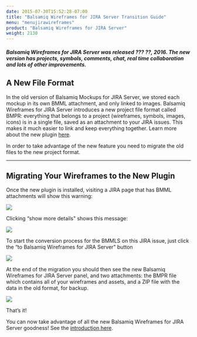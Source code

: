 ```yaml
---
date: 2015-07-30T15:52:28-07:00
title: "Balsamiq Wireframes for JIRA Server Transition Guide"
menu: "menujirawireframes"
product: "Balsamiq Wireframes for JIRA Server"
weight: 2130
---
```


##### Balsamiq Wireframes for JIRA Server was released ??? ??, 2016\. The new version has projects, symbols, comments, chat, real time collaboration and lots of other improvements.

## A New File Format

In the old version of Balsamiq Mockups for JIRA Server, we stored each mockup in its own BMML attachment, and only linked to images. Balsamiq Wireframes for JIRA Server introduces a new project file format called BMPR: everything that belongs to a project (wireframes, symbols, images, icons) is in a single file, saved as an attachment to your JIRA issues. This makes it much easier to link and keep everything together. Learn more about the new plugin [here](../intro/).

In order to take advantage of the new feature you need to migrate the old files to the new project format.

* * *

## Migrating Your Wireframes to the New Plugin

Once the new plugin is installed, visiting a JIRA page that has BMML attachments will show this warning:

![](//media.balsamiq.com/img/support/docs/jira/wireframes/transition-guide-1.png)

Clicking “show more details" shows this message:

![](//media.balsamiq.com/img/support/docs/jira/wireframes/transition-guide-2.png)

To start the conversion process for the BMMLS on this JIRA issue, just click the “to Balsamiq Wireframes for JIRA Server" button

![](https://media.balsamiq.com/img/support/docs/jira/transitionguide/transition3.png)

At the end of the migration you should then see the new Balsamiq Wireframes for JIRA Server panel, and two attachments: the BMPR file which contains all of your wireframes and assets, and a ZIP file with the data in the old format, for backup.  

![](//media.balsamiq.com/img/support/docs/jira/wireframes/transition-guide-3.png)


That’s it!

You can now take advantage of all the new Balsamiq Wireframes for JIRA Server goodness! See the [introduction here](../intro/).